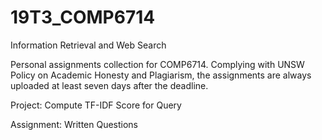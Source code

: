# 19T3_COMP6714
Information Retrieval and Web Search

Personal assignments collection for COMP6714. Complying with UNSW Policy on Academic Honesty and Plagiarism, the assignments are always uploaded at least seven days after the deadline.

Project: Compute TF-IDF Score for Query

Assignment: Written Questions
